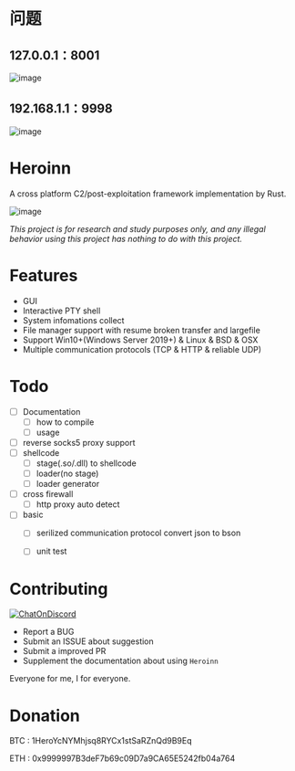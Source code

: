 # 问题
## 127.0.0.1：8001
![image](https://github.com/badboycxcc/Heroinn/assets/72059221/e4e5c1f9-6ba8-46fc-b802-d762258c2f8f)


## 192.168.1.1：9998
![image](https://github.com/badboycxcc/Heroinn/assets/72059221/f04331f5-f3a5-4136-8af5-ddfcb1d31168)

# Heroinn
A cross platform C2/post-exploitation framework implementation by Rust.

![image]( https://github.com/b23r0/Heroinn/blob/master/image/ui.png)

_This project is for research and study purposes only, and any illegal behavior using this project has nothing to do with this project._

# Features

* GUI
* Interactive PTY shell
* System infomations collect
* File manager support with resume broken transfer and largefile
* Support Win10+(Windows Server 2019+) & Linux & BSD & OSX
* Multiple communication protocols (TCP & HTTP & reliable UDP)

# Todo

- [ ] Documentation
  - [ ] how to compile
  - [ ] usage
- [ ] reverse socks5 proxy support
- [ ] shellcode
  - [ ] stage(.so/.dll) to shellcode
  - [ ] loader(no stage)
  - [ ] loader generator
- [ ] cross firewall
  - [ ] http proxy auto detect
- [ ] basic
  - [ ] serilized communication  protocol convert json to bson
  - [ ] unit test


# Contributing

[![ChatOnDiscord](https://img.shields.io/badge/chat-on%20discord-blue)](https://discord.gg/ZKtYMvDFN4)

* Report a BUG
* Submit an ISSUE about suggestion
* Submit a improved PR
* Supplement the documentation about using `Heroinn`

Everyone for me, I for everyone.

# Donation

BTC : 1HeroYcNYMhjsq8RYCx1stSaRZnQd9B9Eq

ETH : 0x9999997B3deF7b69c09D7a9CA65E5242fb04a764
